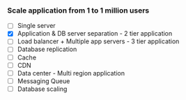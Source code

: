 ### Scale application from 1 to 1 million users


- [ ] Single server
- [x] Application & DB server separation - 2 tier application
- [ ] Load balancer + Multiple app servers - 3 tier application
- [ ] Database replication
- [ ] Cache
- [ ] CDN
- [ ] Data center - Multi region application
- [ ] Messaging Queue
- [ ] Database scaling
